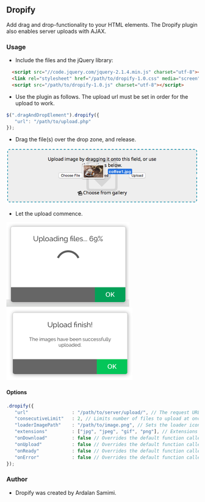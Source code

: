 ## Dropify
Add drag and drop-functionality to your HTML elements. The Dropify plugin also enables server uploads with AJAX.

### Usage
* Include the files and the jQuery library:
```html
  <script src="//code.jquery.com/jquery-2.1.4.min.js" charset="utf-8"></script>
  <link rel="stylesheet" href="/path/to/dropify-1.0.css" media="screen" charset="utf-8">
  <script src="/path/to/dropify-1.0.js" charset="utf-8"></script>
```
* Use the plugin as follows. The upload url must be set in order for the upload to work.
```js
$(".dragAndDropElement").dropify({
   "url": "/path/to/upload.php"
});
```
* Drag the file(s) over the drop zone, and release.

![Screenshot](https://github.com/pkrll/JavaScript/blob/master/Dropify/dropify-screenshot.png)

* Let the upload commence.

![Screenshot](https://github.com/pkrll/JavaScript/blob/master/Dropify/dropify-screenshot-1.png)
![Screenshot](https://github.com/pkrll/JavaScript/blob/master/Dropify/dropify-screenshot-2.png)

#### Options
```js
.dropify({
   "url"                : "/path/to/server/upload/", // The request URL (required)
   "consecutiveLimit"   : 2, // Limits number of files to upload at once (optional)
   "loaderImagePath"    : "/path/to/image.png", // Sets the loader icon (optional)
   "extensions"         : ["jpg", "jpeg", "gif", "png"], // Extensions that are allowed to upload (optional)
   "onDownload"         : false // Overrides the default function called upon xhr.onprogress (optional)
   "onUpload"           : false // Overrides the default function called upon xhr.upload.onprogress (optional)
   "onReady"            : false // Overrides the default function called upon completion (optional)
   "onError"            : false // Overrides the default function called upon error (optional)
});
```
### Author
* Dropify was created by Ardalan Samimi.
